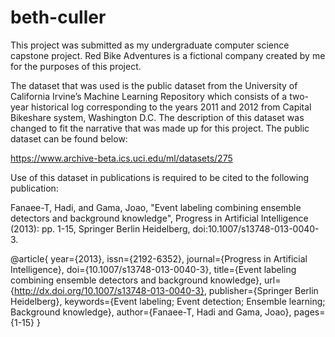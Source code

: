 # beth-culler
This project was submitted as my undergraduate computer science capstone project. Red Bike Adventures is a fictional company created by me for the purposes of this project.

The dataset that was used is the public dataset from the University of
California Irvine’s Machine Learning Repository which consists of a two-year historical log
corresponding to the years 2011 and 2012 from Capital Bikeshare system, Washington D.C. The description of this dataset was changed to fit the narrative that was made up for
this project. The public dataset can be found below:

https://www.archive-beta.ics.uci.edu/ml/datasets/275

Use of this dataset in publications is required to be cited to the following publication:

Fanaee-T, Hadi, and Gama, Joao, "Event labeling combining ensemble detectors and background knowledge", Progress in Artificial Intelligence (2013): pp. 1-15, Springer Berlin Heidelberg, doi:10.1007/s13748-013-0040-3.

@article{
	year={2013},
	issn={2192-6352},
	journal={Progress in Artificial Intelligence},
	doi={10.1007/s13748-013-0040-3},
	title={Event labeling combining ensemble detectors and background knowledge},
	url={http://dx.doi.org/10.1007/s13748-013-0040-3},
	publisher={Springer Berlin Heidelberg},
	keywords={Event labeling; Event detection; Ensemble learning; Background knowledge},
	author={Fanaee-T, Hadi and Gama, Joao},
	pages={1-15}
}

